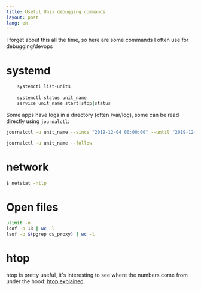 ```yaml
---
title: Useful Unix debugging commands
layout: post
lang: en
---
```


I forget about this all the time, so here are some commands I often use for debugging/devops

# systemd

```bash
    systemctl list-units
    
    systemctl status unit_name
    service unit_name start|stop|status
```

Some apps have logs in a directory (often /var/log), some can be read directly using `journalctl`:

```bash
journalctl -u unit_name --since "2019-12-04 00:00:00" --until "2019-12-05 23:00" 

journalctl -u unit_name --follow
```

# network

```bash
$ netstat -ntlp
```

# Open files

```bash
ulimit -n
lsof -p 13 | wc -l
lsof -p $(pgrep ds_proxy) | wc -l
```

# htop

htop is pretty useful, it's interesting to see where the numbers come from under the hood: [htop explained](https://peteris.rocks/blog/htop/).

